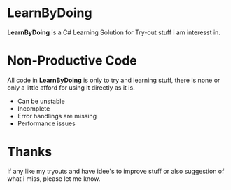 # LearnByDoing
**LearnByDoing** is a C# Learning Solution for Try-out stuff i am interesst in. 

# Non-Productive Code
All code in **LearnByDoing** is only to try and learning stuff, 
there is none or only a little afford for using it directly as it is.
* Can be unstable
* Incomplete
* Error handlings are missing
* Performance issues

# Thanks
If any like my tryouts and have idee's to improve stuff or also suggestion of what i miss, 
please let me know.
